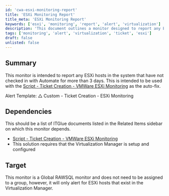 ```yaml
---
id: 'cwa-esxi-monitoring-report'
title: 'ESXi Monitoring Report'
title_meta: 'ESXi Monitoring Report'
keywords: ['esxi', 'monitoring', 'report', 'alert', 'virtualization']
description: 'This document outlines a monitor designed to report any ESXi hosts that have not checked in with Automate for over 3 days. It is intended to be used alongside a script for ticket creation related to VMWare ESXi monitoring, ensuring timely alerts and maintenance actions.'
tags: ['monitoring', 'alert', 'virtualization', 'ticket', 'esxi']
draft: false
unlisted: false
---
```

## Summary

This monitor is intended to report any ESXi hosts in the system that have not checked in with Automate for more than 3 days. This is intended to be used with the [Script - Ticket Creation - VMWare ESXi Monitoring](https://proval.itglue.com/DOC-5078775-10689215) as the auto-fix.

Alert Template: △ Custom - Ticket Creation - ESXi Monitoring

## Dependencies

This should be a list of ITGlue documents listed in the Related Items sidebar on which this monitor depends.

- [Script - Ticket Creation - VMWare ESXi Monitoring](https://proval.itglue.com/DOC-5078775-10689215)
- This solution requires that the Virtualization Manager is setup and configured

## Target

This monitor is a Global RAWSQL monitor and does not need to be assigned to a group, however, it will only alert for ESXi hosts that exist in the Virtualization Manager.


